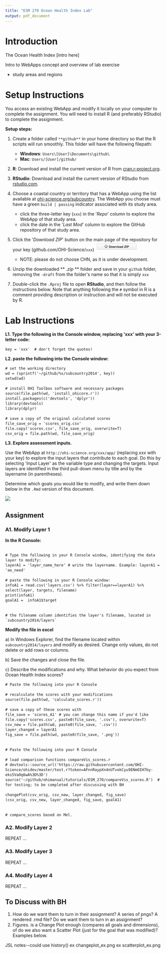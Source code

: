 ```yaml
---
title: "ESM 270 Ocean Health Index Lab"
output: pdf_document
---
```


# Introduction

The Ocean Health Index [intro here]

Intro to WebApps concept and overview of lab exercise
 - study areas and regions

# Setup Instructions

You access an existing WebApp and modify it locally on your computer to complete the assignment. You will need to install R (and preferably RStudio) to complete the assignment. 

**Setup steps:**

1. Create a folder called `**github**` in your home directory so that the R scripts will run smoothly. This folder will have the following filepath:
    - **Windows**: `Users\[User]\Documents\github\`
    - **Mac**: `Users/[User]/github/`

2. **R**: Download and install the current version of R from [cran.r-project.org](http://cran.r-project.org/). 

3. **RStudio**: Download and install the current version of RStudio from [rstudio.com](www.rstudio.com). 

4. Choose a coastal country or territory that has a WebApp using the list available at [ohi-science.org/subcountry](). The WebApp you choose must have a green `build | passing` indicator associated with its study area. 
    - click the three-letter key (`xxx`) in the '*Repo*' column to explore the WebApp of that study area. 
    - click the date in the '*Last Mod*' column to explore the GitHub repository of that study area. 

5. Click the '*Download ZIP*' button on the main page of the repository for your key (github.com/OHI-Science/`xxx`)
    ![](./figures/downloadZIP.png)
    - NOTE: please do not choose CHN, as it is under development. 

6. Unzip the downloaded ** *.zip* ** folder and save in your `github` folder, removing the `-draft` from the folder's name so that it is simply `xxx`
  
7. Double-click the `.Rproj` file to open **RStudio**, and then follow the instructions below. Note that anything following the `#` symbol in R is a comment providing description or instruction and will not be executed by R.

# Lab Instructions 

**L1. Type the following in the Console window, replacing 'xxx' with your 3-letter code:**

```
key = 'xxx'  # don't forget the quotes!
```

**L2. paste the following into the Console window:**

```
# set the working directory
wd = (sprintf('~/github/%s/subcountry2014', key))
setwd(wd)

# install OHI Toolbox software and necessary packages
source(file.path(wd, 'install_ohicore.r'))
install.packages(c('devtools', 'dplyr'))
library(devtools)
library(dplyr)

# save a copy of the original calculated scores
file_save_orig = 'scores_orig.csv'
file.copy('scores.csv', file_save_orig, overwrite=T)
csv_orig = file.path(wd, file_save_orig)

```

**L3. Explore assessment inputs.**  

Use the WebApp at `http://ohi-science.org/xxx/app/` (replacing *xxx* with your key) to explore the input layers that contribute to each goal. Do this by selecting 'Input Layer' as the variable type and changing the targets. Input layers are identified in the third pull-down menu by title and by the layername (in parentheses).    

Determine which goals you would like to modify, and write them down below in the `.Rmd` version of this document.

![](https://docs.google.com/drawings/d/1W4Tr39izAR-IAEnu3XvFbDdAH5CmcUwpj-84zThJNgY/pub?w=384&h=288)


## Assignment

### A1. Modify Layer 1

**In the R Console:**

```{r}

# Type the following in your R Console window, identifying the data layer to modify: 
layerA1 = 'layer_name_here' # write the layername. Example: layerA1 = 'ao_need'

# paste the following in your R Console window:
infoA1 = read.csv('layers.csv') %>% filter(layer==layerA1) %>% select(layer, targets, filename)
print(infoA1)
goalA1 =  infoA1$target


# the filename column identifies the layer's filename, located in `subcountry2014/layers`

```

**Modify the file in excel**

a) In Windows Explorer, find the filename located within `subcountry2014/layers` and modify as desired. Change only values, do not delete or add rows or columns.

b) Save the changes and close the file. 

c) Describe the modifications and why. What behavior do you expect from Ocean Health Index scores?


```
# Paste the following into your R Console

# recalculate the scores with your modifications
source(file.path(wd, 'calculate_scores.r'))

# save a copy of these scores with 
file_save = 'scores_A1' # you can change this name if you'd like
file.copy('scores.csv', paste0(file_save, '.csv'), overwrite=T)
csv_new = file.path(wd, paste0(file_save, '.csv'))
layer_changed = layerA1
fig_save = file.path(wd, paste0(file_save, '.png'))


# Paste the following into your R Console

# load comparison functions compareVis_scores.r
# devtools::source_url('https://raw.githubusercontent.com/OHI-Science/ohidev/master/test.r?token=AFnnRaypXn4nUTvokCyu9ENmOIH7by-eks5VaOq6wA%3D%3D')
source('~/github/ohimanual/tutorials/ESM_270/compareVis_scores.R')  # for testing; to be completed after discussing with BH

changePlot(csv_orig, csv_new, layer_changed, fig_save)
(csv_orig, csv_new, layer_changed, fig_save, goalA1)


# compare_scores based on Mel. 

```

### A2. Modify Layer 2

REPEAT ...

### A3. Modify Layer 3

REPEAT ...

### A4. Modify Layer 4

REPEAT ...


## To Discuss with BH

1. How do we want them to turn in their assignment? A series of pngs? A rendered .rmd file? Do we want them to turn in an assignment?
2. Figures. is a Change Plot enough (compares all goals and dimensions), of do we also want a Scatter Plot (just for the goal that was modified)? Examples below. 


JSL notes--could use history()
ex changeplot_ex.png
ex scatterplot_ex.png


